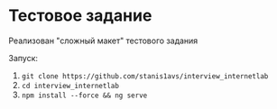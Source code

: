 # Тестовое задание

Реализован "сложный макет" тестового задания

Запуск: 

1. ``git clone https://github.com/stanis1avs/interview_internetlab``
2. ``cd interview_internetlab``
3. ``npm install --force && ng serve``
